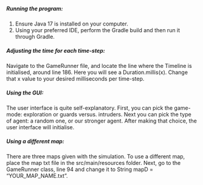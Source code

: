 

##### Running the program:
1. Ensure Java 17 is installed on your computer.
2. Using your preferred IDE, perform the Gradle build and then run it through Gradle.

##### Adjusting the time for each time-step: 
Navigate to the GameRunner file, and locate the line where the Timeline is initialised, around line 186. Here you will see a Duration.millis(x). Change that x value to your desired milliseconds per time-step.

##### Using the GUI:
The user interface is quite self-explanatory. First, you can pick the game-mode: exploration or guards versus. intruders. Next you can pick the type of agent: a random one, or our stronger agent. After making that choice, the user interface will initialise.

##### Using a different map:
There are three maps given with the simulation. To use a different map, place the map txt file in the src/main/resources folder. Next, go to the GameRunner class, line 94 and change it to String mapD = “YOUR_MAP_NAME.txt”.

